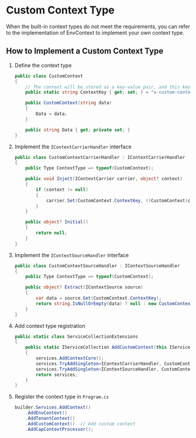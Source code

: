 # Custom Context Type

When the built-in context types do not meet the requirements, you can refer to the implementation of EnvContext to implement your own context type.

## How to Implement a Custom Context Type

1. Define the context type

    ```csharp
    public class CustomContext
    {
        // The context will be stored as a key-value pair, and this key is the ContextKey
        public static string ContextKey { get; set; } = "x-custom-context"; 
    
        public CustomContext(string data)
        {
            Data = data;
        }
    
        public string Data { get; private set; }
    }
    ``` 

2. Implement the `IContextCarrierHandler` interface

    ```csharp
    public class CustomContextCarrierHandler : IContextCarrierHandler
    {
        public Type ContextType => typeof(CustomContext);
    
        public void Inject(IContextCarrier carrier, object? context)
        {
            if (context != null)
            {
                carrier.Set(CustomContext.ContextKey, ((CustomContext)context).Data);
            }
        }
    
        public object? Initial()
        {
            return null;
        }
    }
    ```

3. Implement the `IContextSourceHandler` interface

    ```csharp
    public class CustomContextSourceHandler : IContextSourceHandler
    {
        public Type ContextType => typeof(CustomContext);
    
        public object? Extract(IContextSource source)
        {
            var data = source.Get(CustomContext.ContextKey);
            return string.IsNullOrEmpty(data) ? null : new CustomContext(data);
        }
    }
    ```

4. Add context type registration

    ```csharp
    public static class ServiceCollectionExtensions
    {
        public static IServiceCollection AddCustomContext(this IServiceCollection services)
        {
            services.AddContextCore();
            services.TryAddSingleton<IContextCarrierHandler, CustomContextCarrierHandler>();
            services.TryAddSingleton<IContextSourceHandler, CustomContextSourceHandler>();
            return services;
        }
    }
    ```
   
5. Register the context type in `Program.cs`

    ```csharp
    builder.Services.AddContext()  
        .AddEnvContext()    
        .AddTenantContext() 
        .AddCustomContext()  // Add custom context
        .AddCapContextProcessor(); 
    ```
